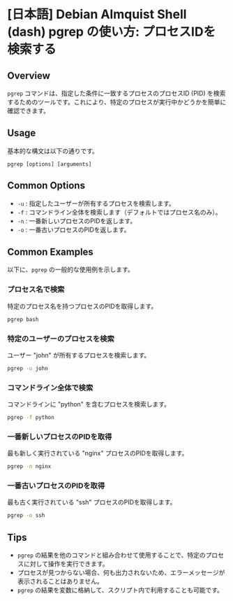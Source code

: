# [日本語] Debian Almquist Shell (dash) pgrep の使い方: プロセスIDを検索する

## Overview
`pgrep` コマンドは、指定した条件に一致するプロセスのプロセスID (PID) を検索するためのツールです。これにより、特定のプロセスが実行中かどうかを簡単に確認できます。

## Usage
基本的な構文は以下の通りです。

```
pgrep [options] [arguments]
```

## Common Options
- `-u` : 指定したユーザーが所有するプロセスを検索します。
- `-f` : コマンドライン全体を検索します（デフォルトではプロセス名のみ）。
- `-n` : 一番新しいプロセスのPIDを返します。
- `-o` : 一番古いプロセスのPIDを返します。

## Common Examples
以下に、`pgrep` の一般的な使用例を示します。

### プロセス名で検索
特定のプロセス名を持つプロセスのPIDを取得します。
```bash
pgrep bash
```

### 特定のユーザーのプロセスを検索
ユーザー "john" が所有するプロセスを検索します。
```bash
pgrep -u john
```

### コマンドライン全体で検索
コマンドラインに "python" を含むプロセスを検索します。
```bash
pgrep -f python
```

### 一番新しいプロセスのPIDを取得
最も新しく実行されている "nginx" プロセスのPIDを取得します。
```bash
pgrep -n nginx
```

### 一番古いプロセスのPIDを取得
最も古く実行されている "ssh" プロセスのPIDを取得します。
```bash
pgrep -o ssh
```

## Tips
- `pgrep` の結果を他のコマンドと組み合わせて使用することで、特定のプロセスに対して操作を実行できます。
- プロセスが見つからない場合、何も出力されないため、エラーメッセージが表示されることはありません。
- `pgrep` の結果を変数に格納して、スクリプト内で利用することも可能です。